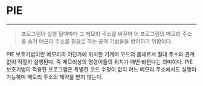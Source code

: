 # PIE

---
> 프로그램이 실행 될때마다 그 메모리 주소를 바꾸어 이 프로그램의 메모리 주소를 숨겨 메모리 주소를 필요로 하는 공격 기법들을 방어하기 위함이다.
>
PIE 보호기법이란 메모리의 어딘가에 위치한 기계어 코드의 몸체로서 절대 주소와 관계 없이 적절히 실행된다. 즉 메모리상의 명령어들의 위치가 매번 바뀐다는 의미이다. PIE 보호기법이 적용된 프로그램은 특별한 코드 수정이 없이 어느 메모리 주소에서도 실행이 가능하며 메모리 주소의 제약을 받지 않는다.
